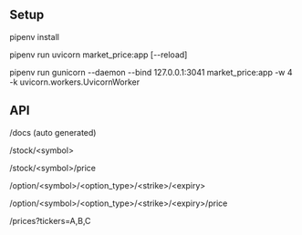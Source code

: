 ## Setup

pipenv install

pipenv run uvicorn market_price:app [--reload]

pipenv run gunicorn --daemon --bind 127.0.0.1:3041 market_price:app -w 4 -k uvicorn.workers.UvicornWorker

## API

/docs (auto generated)

/stock/\<symbol>

/stock/\<symbol>/price

/option/\<symbol>/\<option_type>/\<strike>/\<expiry>

/option/\<symbol>/\<option_type>/\<strike>/\<expiry>/price

/prices?tickers=A,B,C
